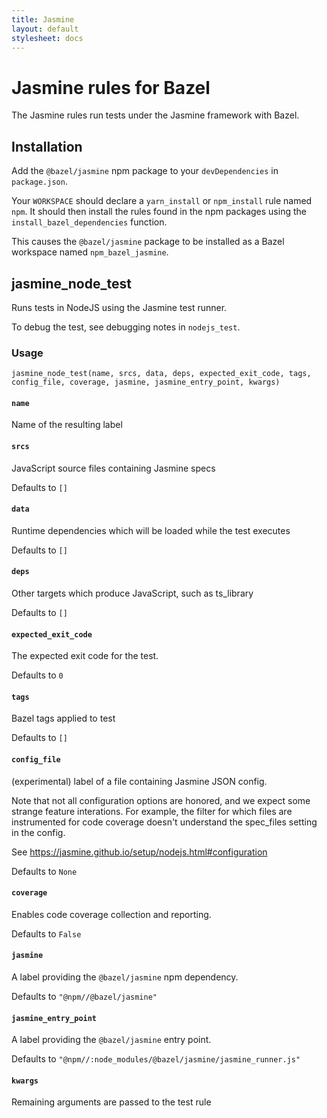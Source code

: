 ```yaml
---
title: Jasmine
layout: default
stylesheet: docs
---
```

<!-- *********************
 DO NOT EDIT THIS FILE
  It is a generated build output from Stardoc.
  Instead you must edit the .bzl file where the rules are declared,
  or possibly a markdown file next to the .bzl file
 ********************* -->
# Jasmine rules for Bazel

The Jasmine rules run tests under the Jasmine framework with Bazel.


## Installation

Add the `@bazel/jasmine` npm package to your `devDependencies` in `package.json`.

Your `WORKSPACE` should declare a `yarn_install` or `npm_install` rule named `npm`.
It should then install the rules found in the npm packages using the `install_bazel_dependencies` function.

This causes the `@bazel/jasmine` package to be installed as a Bazel workspace named `npm_bazel_jasmine`.

[name]: https://bazel.build/docs/build-ref.html#name
[label]: https://bazel.build/docs/build-ref.html#labels
[labels]: https://bazel.build/docs/build-ref.html#labels


## jasmine_node_test

Runs tests in NodeJS using the Jasmine test runner.

To debug the test, see debugging notes in `nodejs_test`.



### Usage

```
jasmine_node_test(name, srcs, data, deps, expected_exit_code, tags, config_file, coverage, jasmine, jasmine_entry_point, kwargs)
```



#### `name`
      
Name of the resulting label




#### `srcs`
      
JavaScript source files containing Jasmine specs

Defaults to `[]`



#### `data`
      
Runtime dependencies which will be loaded while the test executes

Defaults to `[]`



#### `deps`
      
Other targets which produce JavaScript, such as ts_library

Defaults to `[]`



#### `expected_exit_code`
      
The expected exit code for the test.

Defaults to `0`



#### `tags`
      
Bazel tags applied to test

Defaults to `[]`



#### `config_file`
      
(experimental) label of a file containing Jasmine JSON config.

  Note that not all configuration options are honored, and
  we expect some strange feature interations.
  For example, the filter for which files are instrumented for
  code coverage doesn't understand the spec_files setting in the config.

  See https://jasmine.github.io/setup/nodejs.html#configuration

Defaults to `None`



#### `coverage`
      
Enables code coverage collection and reporting.

Defaults to `False`



#### `jasmine`
      
A label providing the `@bazel/jasmine` npm dependency.

Defaults to `"@npm//@bazel/jasmine"`



#### `jasmine_entry_point`
      
A label providing the `@bazel/jasmine` entry point.

Defaults to `"@npm//:node_modules/@bazel/jasmine/jasmine_runner.js"`



#### `kwargs`
      
Remaining arguments are passed to the test rule





